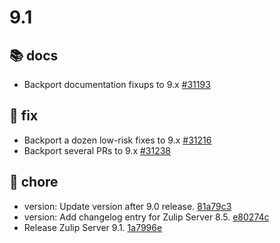 # 9.1
## 📚 docs
- Backport documentation fixups to 9.x [#31193](https://github.com/zulip/zulip/pull/31193) 
## 🐛 fix
- Backport a dozen low-risk fixes to 9.x [#31216](https://github.com/zulip/zulip/pull/31216) 
- Backport several PRs to 9.x [#31238](https://github.com/zulip/zulip/pull/31238) 
## 🔧 chore
- version: Update version after 9.0 release. [81a79c3](https://github.com/zulip/zulip/commit/81a79c35941e86f36b604ec1daf7bbaf8464b495) 
- version: Add changelog entry for Zulip Server 8.5. [e80274c](https://github.com/zulip/zulip/commit/e80274c089e6adb5575c3101f35b8ed832620a3d) 
- Release Zulip Server 9.1. [1a7996e](https://github.com/zulip/zulip/commit/1a7996ed45db2ea89719f79c9dd121b55fa34d0d) 
